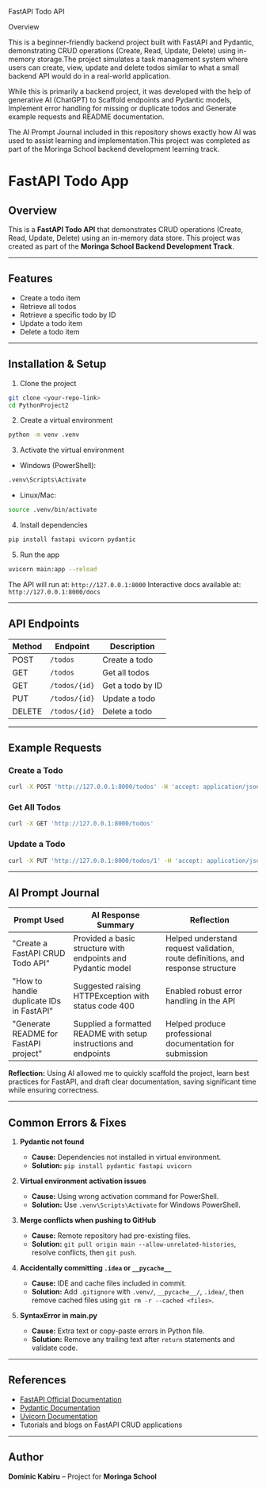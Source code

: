FastAPI Todo API

Overview

This is a beginner-friendly backend project built with FastAPI and Pydantic, demonstrating CRUD operations (Create, Read, Update, Delete) using in-memory storage.The project simulates a task management system where users can create, view, update and delete todos  similar to what a small backend API would do in a real-world application.

While this is primarily a backend project, it was developed with the help of generative AI (ChatGPT) to Scaffold endpoints and Pydantic models, Implement error handling for missing or duplicate todos and Generate example requests and README documentation.

The AI Prompt Journal included in this repository shows exactly how AI was used to assist learning and implementation.This project was completed as part of the Moringa School backend development learning track.


 # FastAPI Todo App

## Overview

This is a **FastAPI Todo API** that demonstrates CRUD operations (Create, Read, Update, Delete) using an in-memory data store. This project was created as part of the **Moringa School Backend Development Track**.

---

## Features

* Create a todo item
* Retrieve all todos
* Retrieve a specific todo by ID
* Update a todo item
* Delete a todo item

---

## Installation & Setup

1. Clone the project

```bash
git clone <your-repo-link>
cd PythonProject2
```

2. Create a virtual environment

```bash
python -m venv .venv
```

3. Activate the virtual environment

* Windows (PowerShell):

```bash
.venv\Scripts\Activate
```

* Linux/Mac:

```bash
source .venv/bin/activate
```

4. Install dependencies

```bash
pip install fastapi uvicorn pydantic
```

5. Run the app

```bash
uvicorn main:app --reload
```

The API will run at: `http://127.0.0.1:8000`
Interactive docs available at: `http://127.0.0.1:8000/docs`

---

## API Endpoints

| Method | Endpoint      | Description      |
| ------ | ------------- | ---------------- |
| POST   | `/todos`      | Create a todo    |
| GET    | `/todos`      | Get all todos    |
| GET    | `/todos/{id}` | Get a todo by ID |
| PUT    | `/todos/{id}` | Update a todo    |
| DELETE | `/todos/{id}` | Delete a todo    |

---

## Example Requests

### Create a Todo

```bash
curl -X POST 'http://127.0.0.1:8000/todos' -H 'accept: application/json' -H 'Content-Type: application/json' -d '{"id": 1, "task": "Learn FastAPI", "done": false}'
```

### Get All Todos

```bash
curl -X GET 'http://127.0.0.1:8000/todos'
```

### Update a Todo

```bash
curl -X PUT 'http://127.0.0.1:8000/todos/1' -H 'accept: application/json' -H 'Content-Type: application/json' -d '{"task": "Learn FastAPI deeply", "done": true}'
```

---

## AI Prompt Journal

| Prompt Used                              | AI Response Summary                                               | Reflection                                                                      |
| ---------------------------------------- | ----------------------------------------------------------------- | ------------------------------------------------------------------------------- |
| "Create a FastAPI CRUD Todo API"         | Provided a basic structure with endpoints and Pydantic model      | Helped understand request validation, route definitions, and response structure |
| "How to handle duplicate IDs in FastAPI" | Suggested raising HTTPException with status code 400              | Enabled robust error handling in the API                                        |
| "Generate README for FastAPI project"    | Supplied a formatted README with setup instructions and endpoints | Helped produce professional documentation for submission                        |

**Reflection:** Using AI allowed me to quickly scaffold the project, learn best practices for FastAPI, and draft clear documentation, saving significant time while ensuring correctness.

---

## Common Errors & Fixes

1. **Pydantic not found**

   * **Cause:** Dependencies not installed in virtual environment.
   * **Solution:** `pip install pydantic fastapi uvicorn`

2. **Virtual environment activation issues**

   * **Cause:** Using wrong activation command for PowerShell.
   * **Solution:** Use `.venv\Scripts\Activate` for Windows PowerShell.

3. **Merge conflicts when pushing to GitHub**

   * **Cause:** Remote repository had pre-existing files.
   * **Solution:** `git pull origin main --allow-unrelated-histories`, resolve conflicts, then `git push`.

4. **Accidentally committing `.idea` or `__pycache__`**

   * **Cause:** IDE and cache files included in commit.
   * **Solution:** Add `.gitignore` with `.venv/`, `__pycache__/`, `.idea/`, then remove cached files using `git rm -r --cached <files>`.

5. **SyntaxError in main.py**

   * **Cause:** Extra text or copy-paste errors in Python file.
   * **Solution:** Remove any trailing text after `return` statements and validate code.

---

## References

* [FastAPI Official Documentation](https://fastapi.tiangolo.com/)
* [Pydantic Documentation](https://docs.pydantic.dev/)
* [Uvicorn Documentation](https://www.uvicorn.org/)
* Tutorials and blogs on FastAPI CRUD applications

---

## Author

**Dominic Kabiru** – Project for **Moringa School**






